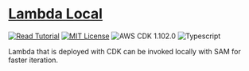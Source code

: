 # [Lambda Local](https://apoorv.blog/run-lambda-locally-cdk-sam/)

[![Read Tutorial](https://badgen.now.sh/badge/Read/Tutorial/purple)](https://apoorv.blog/run-lambda-locally-cdk-sam/)
[![MIT License](https://badgen.now.sh/badge/License/MIT/blue)](https://github.com/apoorvmote/cdk-examples/blob/master/License.md)
![AWS CDK 1.102.0](https://badgen.net/badge/aws-cdk/1.102.0/yellow)
![Typescript](https://badgen.net/badge/icon/typescript?icon=typescript&label)

Lambda that is deployed with CDK can be invoked locally with SAM for faster iteration.